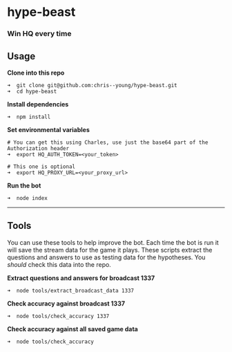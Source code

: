 hype-beast
==========

### Win HQ every time

Usage
-----

__Clone into this repo__
```
➜  git clone git@github.com:chris--young/hype-beast.git
➜  cd hype-beast
```

__Install dependencies__
```
➜  npm install
```

__Set environmental variables__
```
# You can get this using Charles, use just the base64 part of the Authorization header
➜  export HQ_AUTH_TOKEN=<your_token>

# This one is optional
➜  export HQ_PROXY_URL=<your_proxy_url>
```

__Run the bot__
```
➜  node index
```

******

Tools
-----

You can use these tools to help improve the bot. Each time the bot is run it will
save the stream data for the game it plays. These scripts extract the questions and
answers to use as testing data for the hypotheses. You _should_ check this data into
the repo.

__Extract questions and answers for broadcast 1337__
```
➜  node tools/extract_broadcast_data 1337
```

__Check accuracy against broadcast 1337__
```
➜  node tools/check_accuracy 1337
```

__Check accuracy against all saved game data__
```
➜  node tools/check_accuracy
```
